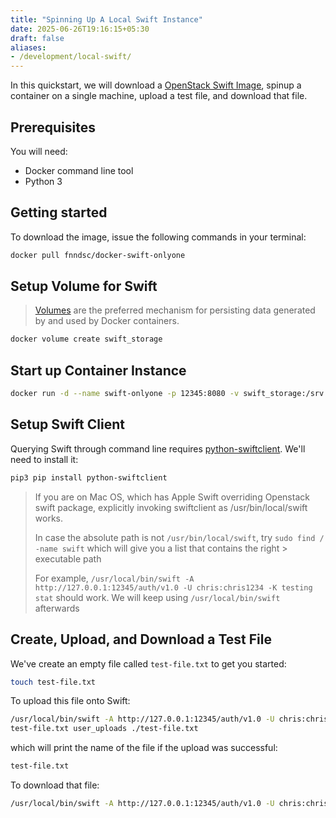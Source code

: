 ```yaml
---
title: "Spinning Up A Local Swift Instance"
date: 2025-06-26T19:16:15+05:30
draft: false
aliases:
- /development/local-swift/
---
```


<!--
Copyright 2025 Jiaqi Liu. All rights reserved.

Licensed under the Apache License, Version 2.0 (the "License");
you may not use this file except in compliance with the License.
You may obtain a copy of the License at

    https://www.apache.org/licenses/LICENSE-2.0

Unless required by applicable law or agreed to in writing, software
distributed under the License is distributed on an "AS IS" BASIS,
WITHOUT WARRANTIES OR CONDITIONS OF ANY KIND, either express or implied.
See the License for the specific language governing permissions and
limitations under the License.
-->

In this quickstart, we will download a [OpenStack Swift Image](https://hub.docker.com/r/fnndsc/docker-swift-onlyone),
spinup a container on a single machine, upload a test file, and download that file.

Prerequisites
-------------

You will need:

* Docker command line tool
* Python 3

Getting started
---------------

To download the image, issue the following commands in your terminal:

```bash
docker pull fnndsc/docker-swift-onlyone
```

Setup Volume for Swift
----------------------

> [Volumes](https://docs.docker.com/storage/volumes/) are the preferred mechanism for persisting data generated by and
> used by Docker containers.

```bash
docker volume create swift_storage
```

Start up Container Instance
---------------------------

```bash
docker run -d --name swift-onlyone -p 12345:8080 -v swift_storage:/srv -t fnndsc/docker-swift-onlyone
```

Setup Swift Client
------------------

Querying Swift through command line requires [python-swiftclient](https://pypi.org/project/python-swiftclient/). We'll
need to install it:

```bash
pip3 pip install python-swiftclient
```

> If you are on Mac OS, which has Apple Swift overriding Openstack swift package, explicitly invoking swiftclient as
> /usr/bin/local/swift works.
>
> In case the absolute path is not `/usr/bin/local/swift`, try `sudo find / -name swift` which will give you a list
> that contains the right > executable path
>
> For example, `/usr/local/bin/swift -A http://127.0.0.1:12345/auth/v1.0 -U chris:chris1234 -K testing stat` should
> work. We will keep using `/usr/local/bin/swift` afterwards

Create, Upload, and Download a Test File
----------------------------------------

We've create an empty file called `test-file.txt` to get you started:

```bash
touch test-file.txt
```

To upload this file onto Swift:

```bash
/usr/local/bin/swift -A http://127.0.0.1:12345/auth/v1.0 -U chris:chris1234 -K testing upload --object-name
test-file.txt user_uploads ./test-file.txt
```

which will print the name of the file if the upload was successful:

```bash
test-file.txt
```

To download that file:

```bash
/usr/local/bin/swift -A http://127.0.0.1:12345/auth/v1.0 -U chris:chris1234 -K testing download user_uploads test-file.txt
```
